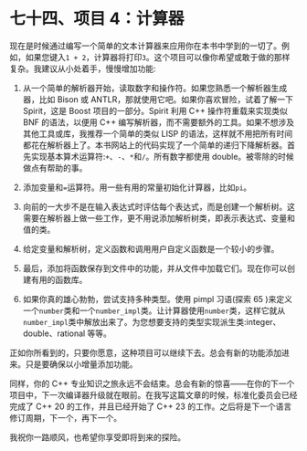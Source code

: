 # 七十四、项目 4：计算器

现在是时候通过编写一个简单的文本计算器来应用你在本书中学到的一切了。例如，如果您键入`1 + 2`，计算器将打印`3`。这个项目可以像你希望或敢于做的那样复杂。我建议从小处着手，慢慢增加功能:

1.  从一个简单的解析器开始，读取数字和操作符。如果您熟悉一个解析器生成器，比如 Bison 或 ANTLR，那就使用它吧。如果你喜欢冒险，试着了解一下 Spirit，这是 Boost 项目的一部分。Spirit 利用 C++ 操作符重载来实现类似 BNF 的语法，以便用 C++ 编写解析器，而不需要额外的工具。如果不想涉及其他工具或库，我推荐一个简单的类似 LISP 的语法，这样就不用把所有时间都花在解析器上了。本书网站上的代码实现了一个简单的递归下降解析器。首先实现基本算术运算符:`+`、`-`、`*`和`/`。所有数字都使用 double。被零除的时候做点有帮助的事。

2.  添加变量和`=`运算符。用一些有用的常量初始化计算器，比如`pi`。

3.  向前的一大步不是在输入表达式时评估每个表达式，而是创建一个解析树。这需要在解析器上做一些工作，更不用说添加解析树类，即表示表达式、变量和值的类。

4.  给定变量和解析树，定义函数和调用用户自定义函数是一个较小的步骤。

5.  最后，添加将函数保存到文件中的功能，并从文件中加载它们。现在你可以创建有用的函数库。

6.  如果你真的雄心勃勃，尝试支持多种类型。使用 pimpl 习语(探索 65 )来定义一个`number`类和一个`number_impl`类。让计算器使用`number`类，这样它就从`number_impl`类中解放出来了。为您想要支持的类型实现派生类:integer、double、rational 等等。

正如你所看到的，只要你愿意，这种项目可以继续下去。总会有新的功能添加进来。只是要确保以小增量添加功能。

同样，你的 C++ 专业知识之旅永远不会结束。总会有新的惊喜——在你的下一个项目中，下一次编译器升级就在眼前。在我写这篇文章的时候，标准化委员会已经完成了 C++ 20 的工作，并且已经开始了 C++ 23 的工作。之后将是下一个语言修订周期，下一个，再下一个。

我祝你一路顺风，也希望你享受即将到来的探险。